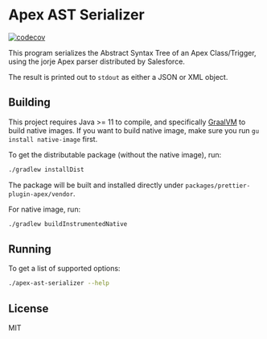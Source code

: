 # Apex AST Serializer

[![codecov](https://codecov.io/gh/dangmai/prettier-plugin-apex/branch/master/graph/badge.svg?flag=apex-ast-serializer)](https://codecov.io/gh/dangmai/prettier-plugin-apex)

This program serializes the Abstract Syntax Tree of an Apex Class/Trigger,
using the jorje Apex parser distributed by Salesforce.

The result is printed out to `stdout` as either a JSON or XML object.

## Building

This project requires Java >= 11 to compile, and specifically [GraalVM](https://www.graalvm.org/) to build native images.
If you want to build native image, make sure you run `gu install native-image` first.

To get the distributable package (without the native image), run:

```bash
./gradlew installDist
```

The package will be built and installed directly under `packages/prettier-plugin-apex/vendor`.

For native image, run:

```bash
./gradlew buildInstrumentedNative
```

## Running

To get a list of supported options:

```bash
./apex-ast-serializer --help
```

## License

MIT
